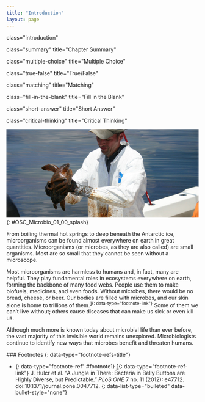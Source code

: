 ```yaml
---
title: "Introduction"
layout: page
---
```



<cnx-pi data-type="cnx.flag.introduction"> class="introduction" </cnx-pi>

<cnx-pi data-type="cnx.eoc">class="summary" title="Chapter Summary"</cnx-pi>

<cnx-pi data-type="cnx.eoc">class="multiple-choice" title="Multiple Choice"</cnx-pi>

<cnx-pi data-type="cnx.eoc">class="true-false" title="True/False"</cnx-pi>

<cnx-pi data-type="cnx.eoc">class="matching" title="Matching"</cnx-pi>

<cnx-pi data-type="cnx.eoc">class="fill-in-the-blank" title="Fill in the Blank"</cnx-pi>

<cnx-pi data-type="cnx.eoc">class="short-answer" title="Short Answer"</cnx-pi>

<cnx-pi data-type="cnx.eoc">class="critical-thinking" title="Critical Thinking"</cnx-pi>

 ![A photograph of a person in a protective coverall and gloves who is holding an oil covered sea turtle. The person looks sad and disgusted.](../resources/OSC_Microbio_01_00_splash.jpg "A veterinarian gets ready to clean a sea turtle covered in oil following the Deepwater Horizon oil spill in the Gulf of Mexico in 2010. After the spill, the population of a naturally occurring oil-eating marine bacterium called Alcanivorax borkumensis skyrocketed, helping to get rid of the oil. Scientists are working on ways to genetically engineer this bacterium to be more efficient in cleaning up future spills. (credit: modification of work by NOAA&#x2019;s National Ocean Service)"){: #OSC_Microbio_01_00_splash}

From boiling thermal hot springs to deep beneath the Antarctic ice, microorganisms can be found almost everywhere on earth in great quantities. Microorganisms (or microbes, as they are also called) are small organisms. Most are so small that they cannot be seen without a microscope.

Most microorganisms are harmless to humans and, in fact, many are helpful. They play fundamental roles in ecosystems everywhere on earth, forming the backbone of many food webs. People use them to make biofuels, medicines, and even foods. Without microbes, there would be no bread, cheese, or beer. Our bodies are filled with microbes, and our skin alone is home to trillions of them.<sup data-type="footnote-number" id="footnote-ref1">[1](#footnote1){: data-type="footnote-link"}</sup> Some of them we can’t live without; others cause diseases that can make us sick or even kill us.

Although much more is known today about microbial life than ever before, the vast majority of this invisible world remains unexplored. Microbiologists continue to identify new ways that microbes benefit and threaten humans.

<div data-type="footnote-refs" markdown="1">
### Footnotes
{: data-type="footnote-refs-title"}

* {: data-type="footnote-ref" #footnote1} [1](#footnote-ref1){: data-type="footnote-ref-link"} <span data-type="footnote-ref-content">J. Hulcr et al. “A Jungle in There: Bacteria in Belly Buttons are Highly Diverse, but Predictable.” *PLoS ONE* 7 no. 11 (2012): e47712. doi:10.1371/journal.pone.0047712.</span>
{: data-list-type="bulleted" data-bullet-style="none"}

</div>

